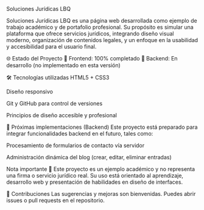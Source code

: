  Soluciones Jurídicas LBQ

Soluciones Jurídicas LBQ es una página web desarrollada como ejemplo de trabajo académico y de portafolio profesional. Su propósito es simular una plataforma que ofrece servicios jurídicos, integrando diseño visual moderno, organización de contenidos legales, y un enfoque en la usabilidad y accesibilidad para el usuario final.

🌐 Estado del Proyecto
🔵 Frontend: 100% completado
🔴 Backend: En desarrollo (no implementado en esta versión)

🛠️ Tecnologías utilizadas
HTML5 + CSS3

Diseño responsivo

Git y GitHub para control de versiones

Principios de diseño accesible y profesional

📌 Próximas implementaciones (Backend)
Este proyecto está preparado para integrar funcionalidades backend en el futuro, tales como:

Procesamiento de formularios de contacto vía servidor

Administración dinámica del blog (crear, editar, eliminar entradas)

Nota importante
🧪 Este proyecto es un ejemplo académico y no representa una firma o servicio jurídico real.
Su uso está orientado al aprendizaje, desarrollo web y presentación de habilidades en diseño de interfaces.

🤝 Contribuciones
Las sugerencias y mejoras son bienvenidas. Puedes abrir issues o pull requests en el repositorio.

